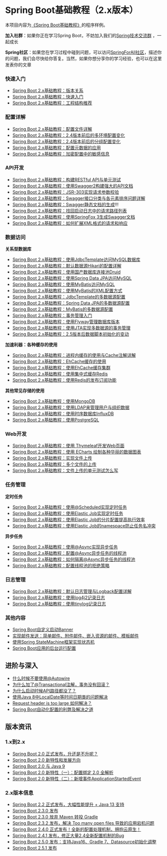# Spring Boot基础教程（2.x版本）

本项目内容为[《Spring Boot基础教程》](http://blog.didispace.com/spring-boot-learning-2x/)的程序样例。

**加入社群**：如果你正在学习Spring Boot，不妨加入我们的[Spring技术交流群](https://blog.didispace.com/join-group-spring/index.html) ，一起成长

**Spring社区**：如果您在学习过程中碰到问题，可以访问[SpringForAll社区](http://spring4all.com)，描述你的问题，我们会尽快给你答复。当然，如果你想分享你的学习经验，也可以在这里发表你的文章

### 快速入门

- [Spring Boot 2.x基础教程：版本关系](http://blog.didispace.com/spring-cloud-alibaba-version/)
- [Spring Boot 2.x基础教程：快速入门](http://blog.didispace.com/spring-boot-learning-21-1-1/)
- [Spring Boot 2.x基础教程：工程结构推荐](http://blog.didispace.com/spring-boot-learning-21-1-2/)

### 配置详解

- [Spring Boot 2.x基础教程：配置文件详解](http://blog.didispace.com/spring-boot-learning-21-1-3/)
- [Spring Boot 2.x基础教程：2.4版本前后的多环境配置变化](http://blog.didispace.com/spring-boot-learning-24-1-4/)
- [Spring Boot 2.x基础教程：2.4版本前后的分组配置变化](http://blog.didispace.com/spring-boot-learning-24-1-5/)
- [Spring Boot 2.x基础教程：配置元数据的应用 ](http://blog.didispace.com/spring-boot-learning-24-1-6/)
- [Spring Boot 2.x基础教程：加密配置中的敏感信息](http://blog.didispace.com/spring-boot-learning-2-1-5/)

### API开发

- [Spring Boot 2.x基础教程：构建RESTful API与单元测试](http://blog.didispace.com/spring-boot-learning-21-2-1/)
- [Spring Boot 2.x基础教程：使用Swagger2构建强大的API文档](http://blog.didispace.com/spring-boot-learning-21-2-2/)
- [Spring Boot 2.x基础教程：JSR-303实现请求参数校验](http://blog.didispace.com/spring-boot-learning-21-2-3/)
- [Spring Boot 2.x基础教程：Swagger接口分类与各元素排序问题详解](http://blog.didispace.com/spring-boot-learning-21-2-4/)
- [Spring Boot 2.x基础教程：Swagger静态文档的生成](http://blog.didispace.com/spring-boot-learning-21-2-5/)!!!
- [Spring Boot 2.x基础教程：找回启动日志中的请求路径列表](http://blog.didispace.com/spring-boot-learning-21-2-6/)
- [Spring Boot 2.x基础教程：使用SpringFox 3生成Swagger文档](http://blog.didispace.com/spring-boot-learning-21-2-7/)
- [Spring Boot 2.x基础教程：如何扩展XML格式的请求和响应](http://blog.didispace.com/spring-boot-learning-21-2-8/)

### 数据访问

**关系型数据库**

- [Spring Boot 2.x基础教程：使用JdbcTemplate访问MySQL数据库](http://blog.didispace.com/spring-boot-learning-21-3-1/)
- [Spring Boot 2.x基础教程：默认数据源Hikari的配置详解](http://blog.didispace.com/spring-boot-learning-21-3-2/)
- [Spring Boot 2.x基础教程：使用国产数据库连接池Druid](http://blog.didispace.com/spring-boot-learning-21-3-3/)
- [Spring Boot 2.x基础教程：使用Spring Data JPA访问MySQL](http://blog.didispace.com/spring-boot-learning-21-3-4/)
- [Spring Boot 2.x基础教程：使用MyBatis访问MySQL](http://blog.didispace.com/spring-boot-learning-21-3-5/)
- [Spring Boot 2.x基础教程：使用MyBatis的XML配置方式](http://blog.didispace.com/spring-boot-learning-21-3-6/)
- [Spring Boot 2.x基础教程：JdbcTemplate的多数据源配置](http://blog.didispace.com/spring-boot-learning-21-3-7/)
- [Spring Boot 2.x基础教程：Spring Data JPA的多数据源配置](http://blog.didispace.com/spring-boot-learning-21-3-8/)
- [Spring Boot 2.x基础教程：MyBatis的多数据源配置](http://blog.didispace.com/spring-boot-learning-21-3-9/)
- [Spring Boot 2.x基础教程：事务管理入门](http://blog.didispace.com/spring-boot-learning-21-3-10/)
- [Spring Boot 2.x基础教程：使用Flyway管理数据库版本](http://blog.didispace.com/spring-boot-learning-24-3-11/)
- [Spring Boot 2.x基础教程：使用JTA实现多数据源的事务管理](http://blog.didispace.com/spring-boot-learning-24-3-12/)
- [Spring Boot 2.x基础教程：2.5版本后数据脚本初始化的变动](http://blog.didispace.com/spring-boot-learning-25-3-13/)

**加速利器：各种缓存的使用**

- [Spring Boot 2.x基础教程：进程内缓存的使用与Cache注解详解](http://blog.didispace.com/spring-boot-learning-21-5-1/)
- [Spring Boot 2.x基础教程：EhCache缓存的使用](http://blog.didispace.com/spring-boot-learning-21-5-2/)
- [Spring Boot 2.x基础教程：使用EhCache缓存集群](http://blog.didispace.com/spring-boot-learning-21-5-3/)
- [Spring Boot 2.x基础教程：使用集中式缓存Redis](http://blog.didispace.com/spring-boot-learning-21-5-4/)
- [Spring Boot 2.x基础教程：使用Redis的发布订阅功能](http://blog.didispace.com/spring-boot-learning-25-5-5/)

**其他常见存储的使用**

- [Spring Boot 2.x基础教程：使用MongoDB](http://blog.didispace.com/spring-boot-learning-24-6-1/)
- [Spring Boot 2.x基础教程：使用LDAP来管理用户与组织数据](http://blog.didispace.com/spring-boot-learning-24-6-2/)
- [Spring Boot 2.x基础教程：使用时序数据库InfluxDB](http://blog.didispace.com/spring-boot-learning-2-6-3/)
- [Spring Boot 2.x基础教程：使用PostgreSQL](http://blog.didispace.com/spring-boot-learning-2-6-4/)

### Web开发

- [Spring Boot 2.x基础教程：使用 Thymeleaf开发Web页面](http://blog.didispace.com/spring-boot-learning-21-4-1/)
- [Spring Boot 2.x基础教程：使用 ECharts 绘制各种华丽的数据图表](http://blog.didispace.com/spring-boot-learning-21-4-2/)
- [Spring Boot 2.x基础教程：实现文件上传](http://blog.didispace.com/spring-boot-learning-21-4-3/)
- [Spring Boot 2.x基础教程：多个文件的上传](http://blog.didispace.com/spring-boot-learning-21-4-4/)
- [Spring Boot 2.x基础教程：文件上传的单元测试怎么写](http://blog.didispace.com/spring-boot-learning-21-4-5/)

### 任务管理

**定时任务**

- [Spring Boot 2.x基础教程：使用@Scheduled实现定时任务](https://blog.didispace.com/spring-boot-learning-2-7-1)
- [Spring Boot 2.x基础教程：使用Elastic Job实现定时任务](https://blog.didispace.com/spring-boot-learning-2-7-2)
- [Spring Boot 2.x基础教程：使用Elastic Job的分片配置提高执行效率](https://blog.didispace.com/spring-boot-learning-2-7-3)
- [Spring Boot 2.x基础教程：使用Elastic Job的namespace防止任务名冲突](https://blog.didispace.com/spring-boot-learning-2-7-4)

**异步任务**

- [Spring Boot 2.x基础教程：使用@Async实现异步任务](https://blog.didispace.com/spring-boot-learning-2-7-5)
- [Spring Boot 2.x基础教程：配置@Async异步任务的线程池](https://blog.didispace.com/spring-boot-learning-2-7-6)
- [Spring Boot 2.x基础教程：如何隔离@Async异步任务的线程池](https://blog.didispace.com/spring-boot-learning-2-7-7)
- [Spring Boot 2.x基础教程：配置线程池的拒绝策略](https://blog.didispace.com/spring-boot-learning-2-7-8)

### 日志管理

- [Spring Boot 2.x基础教程：默认日志管理与Logback配置详解](https://blog.didispace.com/spring-boot-learning-2-8-1)
- [Spring Boot 2.x基础教程：使用log4j2记录日志](https://blog.didispace.com/spring-boot-learning-2-8-2)
- [Spring Boot 2.x基础教程：使用tinylog记录日志](https://blog.didispace.com/spring-boot-learning-2-8-3)

### 其他内容

- [Spring Boot自定义启动Banner](http://blog.didispace.com/spring-boot-banner/)
- [实现邮件发送：简单邮件、附件邮件、嵌入资源的邮件、模板邮件](http://blog.didispace.com/springbootmailsender/)
- [使用Spring StateMachine框架实现状态机](http://blog.didispace.com/spring-statemachine/)
- [Spring Boot应用的后台运行配置](http://blog.didispace.com/spring-boot-run-backend/)

## 进阶与深入

- [什么时候不要使用@Autowire](http://blog.didispace.com/when-not-use-autowire-in-spring-boot/)
- [为什么加了@Transactional注解，事务没有回滚？](http://blog.didispace.com/transactional-not-rollback/)
- [为什么启动时候API路径都没了？](http://blog.didispace.com/spring-boot-learning-21-2-6/)
- [使用Java 8中LocalDate等时间日期类的问题解决](http://blog.didispace.com/Spring-Boot-And-Feign-Use-localdate/)
- [Request header is too large 如何解决？](https://blog.didispace.com/request-header-is-too-large/)
- [Spring Boot自动化配置的利弊及解决之道](http://blog.didispace.com/spring-boot-disable-autoconfig/)

## 版本资讯

### 1.x到2.x

- [Spring Boot 2.0 正式发布，升还是不升呢？](http://blog.didispace.com/spring-boot-2-release/)
- [Spring Boot 2.0 新特性和发展方向](http://blog.didispace.com/Spring-Boot-2-0-%E6%96%B0%E7%89%B9%E6%80%A7%E5%92%8C%E5%8F%91%E5%B1%95%E6%96%B9%E5%90%91/)
- [Spring Boot 2.0 与 Java 9](http://blog.didispace.com/Spring-Boot-2.0%E4%B8%8EJava-9/)
- [Spring Boot 2.0 新特性（一）：配置绑定 2.0 全解析](http://blog.didispace.com/Spring-Boot-2-0-feature-1-relaxed-binding-2/)
- [Spring Boot 2.0 新特性（二）：新增事件ApplicationStartedEvent](http://blog.didispace.com/Spring-Boot-2-0-feature-2-ApplicationStartedEvent/)

### 2.x版本信息

- [Spring Boot 2.2 正式发布，大幅性能提升 + Java 13 支持](http://blog.didispace.com/spring-boot-2-2-release/)
- [Spring Boot 2.3.0 发布](/spring-boot-2-3-0-release/)
- [Spring Boot 2.3.0 放弃 Maven 转投 Gradle](/spring-boot-gradle/)
- [Spring Boot 2.3.2 发布，解决 Too many open files 导致的应用宕机问题](http://blog.didispace.com/spring-boot-2-3-2-release/)
- [Spring Boot 2.4.0 正式发布！全新的配置处理机制，拥抱云原生！](http://blog.didispace.com/spring-boot-2-4-0-ga/)
- [Spring Boot 2.4.1 发布，修正大量2.4全新配置机制的Bug](http://blog.didispace.com/spring-boot-2-4-1-release/)
- [Spring Boot 2.5.0 发布：支持Java16、Gradle 7、Datasource初始化调整](https://blog.didispace.com/spring-boot-2-5-0-release/)
- [Spring Boot 2.5.1 发布](https://blog.didispace.com/spring-boot-2-5-1-release/)
